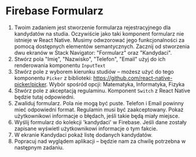 # Firebase Formularz

1. Twoim zadaniem jest stworzenie formularza rejestracyjnego dla kandydatów na studia. Oczywiście jako taki komponent formularz nie istnieje w React Native. Musimy odwzorować jego funkcjonalności za pomocą dostępnych elementów semantycznych. Zacznij od stworzenia dwu ekranów w Stack Navigator: "Formularz" oraz "Kandydaci".
2. Stwórz pola "Imię", "Nazwisko", "Telefon", "Email" użyj do ich renderowania komponentu `InputText`
3. Stwórz pole z wyborem kierunku studiów – możesz użyć do tego komponentu `Picker` z biblioteki: https://github.com/react-native-picker/picker. Wybór spośród opcji: Matematyka, Informatyka, Fizyka
4. Stwórz pole z akceptacją regulaminu. Komponent `Switch` z React Native będzie tutaj odpowiedni.
5. Zwaliduj formularz. Pola nie mogą być puste. Telefon i Email powinny mieć odpowiedni format. Regulamin musi być zaakceptowany. Pokaż użytkownikowi informacje o błędach, jeśli takie będą miały miejsce. 
6. Wyślij formularz do kolekcji 'kandydaci' w Firebase. Jeśli dane zostały zapisane wyświetl użytkownikowi informacje o tym fakcie.
7. W ekranie Kandydaci pokaż listę dodanych kandydatów.
8. Popracuj nad wyglądem aplikacji – będzie nam za chwilę potrzebna w następnym zadaniu.
